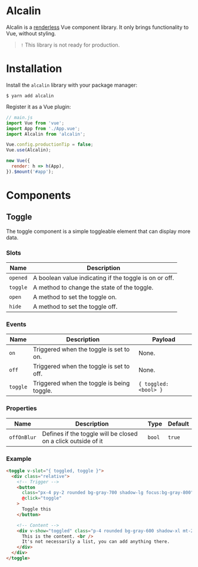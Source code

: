 # Alcalin

Alcalin is a [renderless](https://adamwathan.me/renderless-components-in-vuejs/) Vue component library. It only brings functionality to Vue, without styling.

> `!` This library is not ready for production.

# Installation

Install the `alcalin` library with your package manager:

```console
$ yarn add alcalin
```

Register it as a Vue plugin:

```js
// main.js
import Vue from 'vue';
import App from './App.vue';
import Alcalin from 'alcalin';

Vue.config.productionTip = false;
Vue.use(Alcalin);

new Vue({
  render: h => h(App),
}).$mount('#app');
```

# Components

## Toggle

The toggle component is a simple toggleable element that can display more data.

### Slots

| Name     | Description                                            |
| -------- | ------------------------------------------------------ |
| `opened` | A boolean value indicating if the toggle is on or off. |
| `toggle` | A method to change the state of the toggle.            |
| `open`   | A method to set the toggle on.                         |
| `hide`   | A method to set the toggle off.                        |

### Events

| Name     | Description                                | Payload               |
| -------- | ------------------------------------------ | --------------------- |
| `on`     | Triggered when the toggle is set to on.    | None.                 |
| `off`    | Triggered when the toggle is set to off.   | None.                 |
| `toggle` | Triggered when the toggle is being toggle. | `{ toggled: <bool> }` |

### Properties

| Name        | Description                                                   | Type   | Default |
| ----------- | ------------------------------------------------------------- | ------ | ------- |
| `offOnBlur` | Defines if the toggle will be closed on a click outside of it | `bool` | `true`  |

### Example

```html
<toggle v-slot="{ toggled, toggle }">
  <div class="relative">
    <!-- Trigger -->
    <button
      class="px-4 py-2 rounded bg-gray-700 shadow-lg focus:bg-gray-800"
      @click="toggle"
    >
      Toggle this
    </button>

    <!-- Content -->
    <div v-show="toggled" class="p-4 rounded bg-gray-600 shadow-xl mt-2">
      This is the content. <br />
      It's not necessarily a list, you can add anything there.
    </div>
  </div>
</toggle>
```
